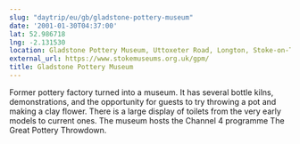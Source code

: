 ```yaml
---
slug: "daytrip/eu/gb/gladstone-pottery-museum"
date: '2001-01-30T04:37:00'
lat: 52.986718
lng: -2.131530
location: Gladstone Pottery Museum, Uttoxeter Road, Longton, Stoke-on-Trent, ST3 1PQ, United Kingdom
external_url: https://www.stokemuseums.org.uk/gpm/
title: Gladstone Pottery Museum
---
```

Former pottery factory turned into a museum. It has several bottle kilns, demonstrations, and the opportunity for guests to try throwing a pot and making a clay flower. There is a large display of toilets from the very early models to current ones. The museum hosts the Channel 4 programme The Great Pottery Throwdown.
